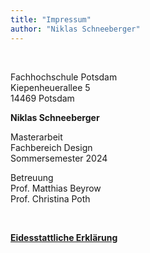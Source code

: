 ```yaml
---
title: "Impressum"
author: "Niklas Schneeberger"
---
```

<br>

Fachhochschule Potsdam  
Kiepenheuerallee 5  
14469 Potsdam

**Niklas Schneeberger**

Masterarbeit  
Fachbereich Design  
Sommersemester 2024  

Betreuung  
Prof. Matthias Beyrow  
Prof. Christina Poth

<br>

[<u>**Eidesstattliche Erklärung**</u>](/250824_EidesstattlicheErklärung.pdf)